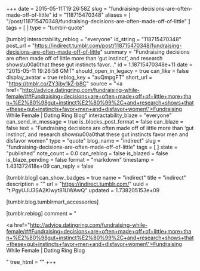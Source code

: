 +++
date = 2015-05-11T19:26:58Z
slug = "fundraising-decisions-are-often-made-off-of-little"
id = "118715470348"
aliases = [ "/post/118715470348/fundraising-decisions-are-often-made-off-of-little" ]
tags = [ ]
type = "tumblr-quote"

[tumblr]
interactability_reblog = "everyone"
id_string = "118715470348"
post_url = "https://indirect.tumblr.com/post/118715470348/fundraising-decisions-are-often-made-off-of-little"
summary = "Fundraising decisions are often made off of little more than ‘gut instinct’, and research shows\u00a0that these gut instincts favor..."
id = 1.18715470348e+11
date = "2015-05-11 19:26:58 GMT"
should_open_in_legacy = true
can_like = false
display_avatar = true
reblog_key = "auQmpgFT"
short_url = "https://tmblr.co/ZY3jby1kZ-b8C"
source = "<a href=\"http://advice.datingring.com/fundraising-while-female/##Fundraising+decisions+are+often+made+off+of+little+more+than+%E2%80%98gut+instinct%E2%80%99%2C+and+research+shows+that+these+gut+instincts+favor+men+and+disfavor+women\">Fundraising While Female | Dating Ring Blog</a>"
interactability_blaze = "everyone"
can_send_in_message = true
is_blocks_post_format = false
can_blaze = false
text = "Fundraising decisions are often made off of little more than ‘gut instinct’, and research shows\u00a0that these gut instincts favor men and disfavor women"
type = "quote"
blog_name = "indirect"
slug = "fundraising-decisions-are-often-made-off-of-little"
tags = [ ]
state = "published"
note_count = 0.0
can_reblog = false
is_blazed = false
is_blaze_pending = false
format = "markdown"
timestamp = 1.431372418e+09
can_reply = false

[tumblr.blog]
can_show_badges = true
name = "indirect"
title = "indirect"
description = ""
url = "https://indirect.tumblr.com/"
uuid = "t:PgyUJU3SA2Klwyt81UWAwQ"
updated = 1.738205153e+09

[tumblr.blog.tumblrmart_accessories]

[tumblr.reblog]
comment = "<p><a href=\"http://advice.datingring.com/fundraising-while-female/##Fundraising+decisions+are+often+made+off+of+little+more+than+%E2%80%98gut+instinct%E2%80%99%2C+and+research+shows+that+these+gut+instincts+favor+men+and+disfavor+women\">Fundraising While Female | Dating Ring Blog</a></p>"
tree_html = ""
+++
